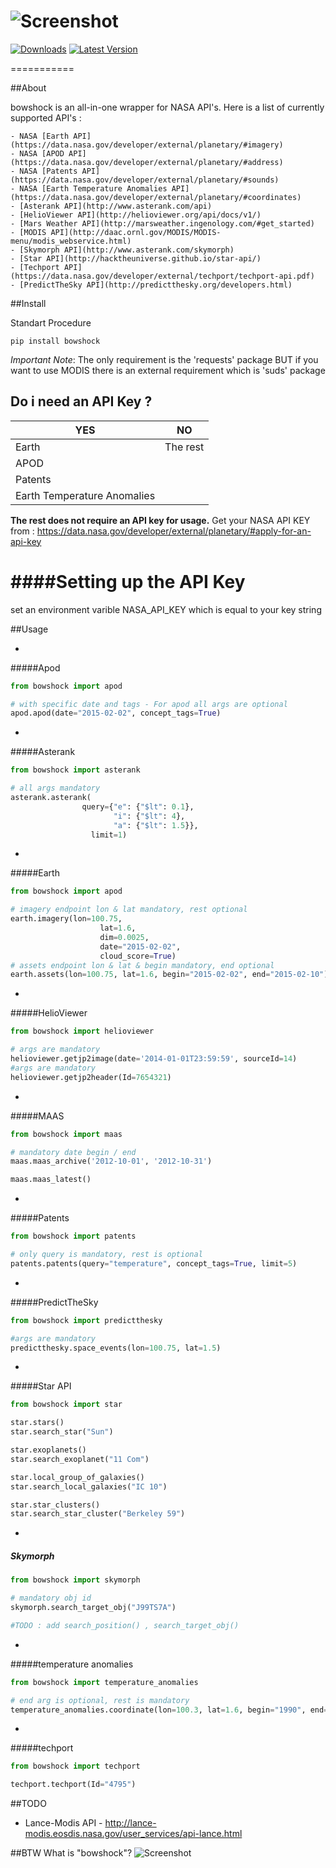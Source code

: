 ![Screenshot](https://raw.githubusercontent.com/emirozer/bowshock/master/docs/bowshock2.png)
===========
[![Downloads](https://pypip.in/download/bowshock/badge.svg)](https://pypi.python.org/pypi/bowshock/)
[![Latest Version](https://pypip.in/version/bowshock/badge.svg)](https://pypi.python.org/pypi/bowshock/)

===========

##About

bowshock is an all-in-one wrapper for NASA API's.
Here is a list of currently supported API's :

	- NASA [Earth API](https://data.nasa.gov/developer/external/planetary/#imagery) 
	- NASA [APOD API](https://data.nasa.gov/developer/external/planetary/#address)
	- NASA [Patents API](https://data.nasa.gov/developer/external/planetary/#sounds)
	- NASA [Earth Temperature Anomalies API](https://data.nasa.gov/developer/external/planetary/#coordinates)
	- [Asterank API](http://www.asterank.com/api)
	- [HelioViewer API](http://helioviewer.org/api/docs/v1/)
	- [Mars Weather API](http://marsweather.ingenology.com/#get_started)
	- [MODIS API](http://daac.ornl.gov/MODIS/MODIS-menu/modis_webservice.html)
	- [Skymorph API](http://www.asterank.com/skymorph)
	- [Star API](http://hacktheuniverse.github.io/star-api/)
	- [Techport API](https://data.nasa.gov/developer/external/techport/techport-api.pdf)
	- [PredictTheSky API](http://predictthesky.org/developers.html)

##Install

Standart Procedure 

	pip install bowshock

*Important Note*: The only requirement is the 'requests' package BUT if you want to use MODIS there is an external requirement which is 'suds' package

## Do i need an API Key ?

YES    | NO
------   |----
Earth  |The rest
APOD |
Patents |
Earth Temperature Anomalies|

**The rest does not require an API key for usage.**
Get your NASA API KEY from : https://data.nasa.gov/developer/external/planetary/#apply-for-an-api-key

####Setting up the API Key
===================
set an environment varible NASA_API_KEY which is equal to your key string


##Usage

-
#####Apod
```python
from bowshock import apod

# with specific date and tags - For apod all args are optional
apod.apod(date="2015-02-02", concept_tags=True)

```

-
#####Asterank
```python
from bowshock import asterank

# all args mandatory
asterank.asterank(
            	query={"e": {"$lt": 0.1},
               	       "i": {"$lt": 4},
                       "a": {"$lt": 1.5}},
                  limit=1)

```


-
#####Earth
```python
from bowshock import apod

# imagery endpoint lon & lat mandatory, rest optional
earth.imagery(lon=100.75,
                    lat=1.6,
                    dim=0.0025,
                    date="2015-02-02",
                    cloud_score=True)
# assets endpoint lon & lat & begin mandatory, end optional
earth.assets(lon=100.75, lat=1.6, begin="2015-02-02", end="2015-02-10")
```

-
#####HelioViewer
```python
from bowshock import helioviewer

# args are mandatory 
helioviewer.getjp2image(date='2014-01-01T23:59:59', sourceId=14)
#args are mandatory
helioviewer.getjp2header(Id=7654321)

```


-
#####MAAS
```python
from bowshock import maas

# mandatory date begin / end
maas.maas_archive('2012-10-01', '2012-10-31')

maas.maas_latest()

```

-
#####Patents
```python
from bowshock import patents

# only query is mandatory, rest is optional
patents.patents(query="temperature", concept_tags=True, limit=5)

```


-
#####PredictTheSky
```python
from bowshock import predictthesky

#args are mandatory
predictthesky.space_events(lon=100.75, lat=1.5)

```


-
#####Star API
```python
from bowshock import star

star.stars()
star.search_star("Sun")

star.exoplanets()
star.search_exoplanet("11 Com")

star.local_group_of_galaxies()
star.search_local_galaxies("IC 10")

star.star_clusters()
star.search_star_cluster("Berkeley 59")

```


-
##### Skymorph
```python
from bowshock import skymorph

# mandatory obj id
skymorph.search_target_obj("J99TS7A")

#TODO : add search_position() , search_target_obj()

```


-
#####temperature anomalies
```python
from bowshock import temperature_anomalies

# end arg is optional, rest is mandatory
temperature_anomalies.coordinate(lon=100.3, lat=1.6, begin="1990", end="2005")


```


-
#####techport
```python
from bowshock import techport

techport.techport(Id="4795")

```
##TODO
- Lance-Modis API - http://lance-modis.eosdis.nasa.gov/user_services/api-lance.html

##BTW What is "bowshock"?
![Screenshot](https://raw.githubusercontent.com/emirozer/bowshock/master/docs/bowshock.jpg)
